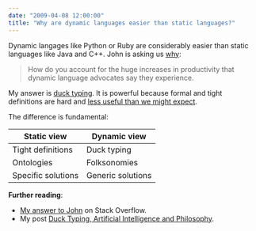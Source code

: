 ```yaml
---
date: "2009-04-08 12:00:00"
title: "Why are dynamic languages easier than static languages?"
---
```




Dynamic langages like Python or Ruby are considerably easier than static languages like Java and C++. John is asking us [why](http://stackoverflow.com/questions/379128/how-do-you-program-differently-in-dynamic-languages/732769):

> How do you account for the huge increases in productivity that dynamic language advocates say they experience.


My answer is [duck typing](https://en.wikipedia.org/wiki/Duck_typing). It is powerful because formal and tight definitions are hard and [less useful than we might expect](/lemire/blog/2007/12/05/formal-definitions-are-less-useful-than-you-think/).

The difference is fundamental:

Static view              |Dynamic view             |
-------------------------|-------------------------|
Tight definitions        |Duck typing              |
Ontologies               |Folksonomies             |
Specific solutions       |Generic solutions        |


__Further reading__:

- [My answer to John](http://stackoverflow.com/questions/379128/how-do-you-program-differently-in-dynamic-languages/732769#732769) on Stack Overflow.
- My post [Duck Typing, Artificial Intelligence and Philosophy](/lemire/blog/2007/01/27/duck-typing-artificial-intelligence-and-philosophy/).


